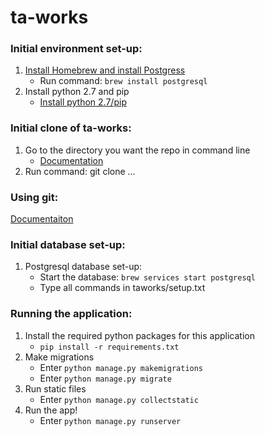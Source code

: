 # ta-works

### Initial environment set-up:
1. [Install Homebrew and install Postgress](https://launchschool.com/blog/how-to-install-postgresql-on-a-mac)
   * Run command: `brew install postgresql`
2. Install python 2.7 and pip
   * [Install python 2.7/pip](https://pip.pypa.io/en/stable/installing/)

### Initial clone of ta-works:
1. Go to the directory you want the repo in command line
   * [Documentation](https://stackoverflow.com/questions/9547730/how-to-navigate-to-to-different-directories-in-the-terminal-mac)
2. Run command: git clone ...

### Using git:
[Documentaiton](https://github.com/codepath/ios_guides/wiki/Using-Git-with-Terminal)

### Initial database set-up:
1. Postgresql database set-up:
   * Start the database: `brew services start postgresql`
   * Type all commands in taworks/setup.txt

### Running the application:
1. Install the required python packages for this application   
   * `pip install -r requirements.txt`
2. Make migrations
   * Enter `python manage.py makemigrations`
   * Enter `python manage.py migrate`
3. Run static files
   * Enter `python manage.py collectstatic`
4. Run the app!
   * Enter `python manage.py runserver`
